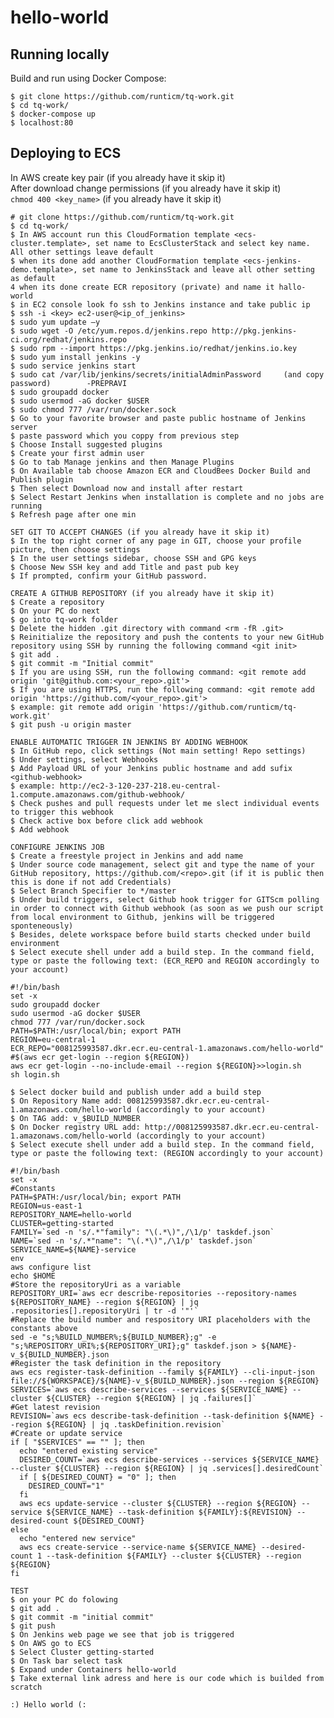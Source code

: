 hello-world
===========

## Running locally

Build and run using Docker Compose:

	$ git clone https://github.com/runticm/tq-work.git
	$ cd tq-work/
	$ docker-compose up
	$ localhost:80


## Deploying to ECS

In AWS create key pair (if you already have it skip it)  
After download change permissions (if you already have it skip it)  
`chmod 400 <key_name>` (if you already have it skip it)

	# git clone https://github.com/runticm/tq-work.git
	$ cd tq-work/
	$ In AWS account run this CloudFormation template <ecs-cluster.template>, set name to EcsClusterStack and select key name. All other settings leave default
    $ when its done add another CloudFormation template <ecs-jenkins-demo.template>, set name to JenkinsStack and leave all other setting as default
	4 when its done create ECR repository (private) and name it hallo-world
	$ in EC2 console look fo ssh to Jenkins instance and take public ip
	$ ssh -i <key> ec2-user@<ip_of_jenkins>
    $ sudo yum update –y
	$ sudo wget -O /etc/yum.repos.d/jenkins.repo http://pkg.jenkins-ci.org/redhat/jenkins.repo
	$ sudo rpm --import https://pkg.jenkins.io/redhat/jenkins.io.key
    $ sudo yum install jenkins -y 
	$ sudo service jenkins start
	$ sudo cat /var/lib/jenkins/secrets/initialAdminPassword     (and copy password)        -PREPRAVI
	$ sudo groupadd docker
	$ sudo usermod -aG docker $USER
	$ sudo chmod 777 /var/run/docker.sock
	$ Go to your favorite browser and paste public hostname of Jenkins server
	$ paste password which you coppy from previous step
	$ Choose Install suggested plugins
	$ Create your first admin user
	$ Go to tab Manage jenkins and then Manage Plugins
	$ On Available tab choose Amazon ECR and CloudBees Docker Build and Publish plugin
	$ Then select Download now and install after restart
	$ Select Restart Jenkins when installation is complete and no jobs are running
	$ Refresh page after one min
	
	SET GIT TO ACCEPT CHANGES (if you already have it skip it)
	$ In the top right corner of any page in GIT, choose your profile picture, then choose settings
	$ In the user settings sidebar, choose SSH and GPG keys
	$ Choose New SSH key and add Title and past pub key
	$ If prompted, confirm your GitHub password.

	CREATE A GITHUB REPOSITORY (if you already have it skip it)
	$ Create a repository
	$ On your PC do next
	$ go into tq-work folder
	$ Delete the hidden .git directory with command <rm -fR .git>
	$ Reinitialize the repository and push the contents to your new GitHub repository using SSH by running the following command <git init>
    $ git add .
	$ git commit -m "Initial commit"
	$ If you are using SSH, run the following command: <git remote add origin 'git@github.com:<your_repo>.git'>
    $ If you are using HTTPS, run the following command: <git remote add origin 'https://github.com/<your_repo>.git'>
	$ example: git remote add origin 'https://github.com/runticm/tq-work.git'
	$ git push -u origin master
    
	ENABLE AUTOMATIC TRIGGER IN JENKINS BY ADDING WEBHOOK
	$ In GitHub repo, click settings (Not main setting! Repo settings)
    $ Under settings, select Webhooks
	$ Add Payload URL of your Jenkins public hostname and add sufix <github-webhook>
	$ example: http://ec2-3-120-237-218.eu-central-1.compute.amazonaws.com/github-webhook/
    $ Check pushes and pull requests under let me slect individual events to trigger this webhook
    $ Check active box before click add webhook
	$ Add webhook

	CONFIGURE JENKINS JOB
	$ Create a freestyle project in Jenkins and add name
    $ Under source code management, select git and type the name of your GitHub repository, https://github.com/<repo>.git (if it is public then this is done if not add Credentials)
	$ Select Branch Specifier to */master
	$ Under build triggers, select Github hook trigger for GITScm polling in order to connect with Github webhook (as soon as we push our script from local environment to Github, jenkins will be triggered sponteneously)
	$ Besides, delete workspace before build starts checked under build environment
	$ Select execute shell under add a build step. In the command field, type or paste the following text: (ECR_REPO and REGION accordingly to your account)

```
#!/bin/bash
set -x
sudo groupadd docker
sudo usermod -aG docker $USER
chmod 777 /var/run/docker.sock
PATH=$PATH:/usr/local/bin; export PATH
REGION=eu-central-1
ECR_REPO="008125993587.dkr.ecr.eu-central-1.amazonaws.com/hello-world"
#$(aws ecr get-login --region ${REGION})
aws ecr get-login --no-include-email --region ${REGION}>>login.sh
sh login.sh
```

	$ Select docker build and publish under add a build step
	$ On Repository Name add: 008125993587.dkr.ecr.eu-central-1.amazonaws.com/hello-world (accordingly to your account)
	$ On TAG add: v_$BUILD_NUMBER 
    $ On Docker registry URL add: http://008125993587.dkr.ecr.eu-central-1.amazonaws.com/hello-world (accordingly to your account)
    $ Select execute shell under add a build step. In the command field, type or paste the following text: (REGION accordingly to your account)

```
#!/bin/bash
set -x
#Constants
PATH=$PATH:/usr/local/bin; export PATH
REGION=us-east-1
REPOSITORY_NAME=hello-world
CLUSTER=getting-started
FAMILY=`sed -n 's/.*"family": "\(.*\)",/\1/p' taskdef.json`
NAME=`sed -n 's/.*"name": "\(.*\)",/\1/p' taskdef.json`
SERVICE_NAME=${NAME}-service
env
aws configure list
echo $HOME
#Store the repositoryUri as a variable
REPOSITORY_URI=`aws ecr describe-repositories --repository-names ${REPOSITORY_NAME} --region ${REGION} | jq .repositories[].repositoryUri | tr -d '"'`
#Replace the build number and respository URI placeholders with the constants above
sed -e "s;%BUILD_NUMBER%;${BUILD_NUMBER};g" -e "s;%REPOSITORY_URI%;${REPOSITORY_URI};g" taskdef.json > ${NAME}-v_${BUILD_NUMBER}.json
#Register the task definition in the repository
aws ecs register-task-definition --family ${FAMILY} --cli-input-json file://${WORKSPACE}/${NAME}-v_${BUILD_NUMBER}.json --region ${REGION}
SERVICES=`aws ecs describe-services --services ${SERVICE_NAME} --cluster ${CLUSTER} --region ${REGION} | jq .failures[]`
#Get latest revision
REVISION=`aws ecs describe-task-definition --task-definition ${NAME} --region ${REGION} | jq .taskDefinition.revision`
#Create or update service
if [ "$SERVICES" == "" ]; then
  echo "entered existing service"
  DESIRED_COUNT=`aws ecs describe-services --services ${SERVICE_NAME} --cluster ${CLUSTER} --region ${REGION} | jq .services[].desiredCount`
  if [ ${DESIRED_COUNT} = "0" ]; then
    DESIRED_COUNT="1"
  fi
  aws ecs update-service --cluster ${CLUSTER} --region ${REGION} --service ${SERVICE_NAME} --task-definition ${FAMILY}:${REVISION} --desired-count ${DESIRED_COUNT}
else
  echo "entered new service"
  aws ecs create-service --service-name ${SERVICE_NAME} --desired-count 1 --task-definition ${FAMILY} --cluster ${CLUSTER} --region ${REGION}
fi
```

	TEST
	$ on your PC do folowing
	$ git add .
	$ git commit -m "initial commit"
	$ git push
    $ On Jenkins web page we see that job is triggered
	$ On AWS go to ECS
	$ Select Cluster getting-started
	$ On Task bar select task 
	$ Expand under Containers hello-world
	$ Take external link adress and here is our code which is builded from scratch

	:) Hello world (:
